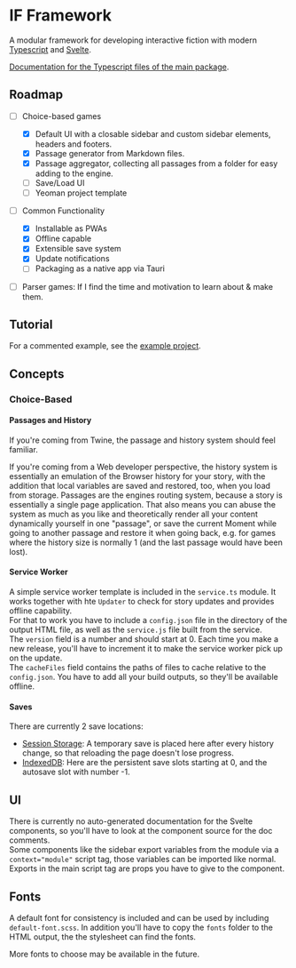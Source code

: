 # IF Framework

A modular framework for developing interactive fiction with modern [Typescript](https://www.typescriptlang.org/) and [Svelte](https://svelte.dev/).


[Documentation for the Typescript files of the main package](https://tareksander.github.io/IF-Framework/framework/index.html).


## Roadmap

- [ ] Choice-based games
  - [x] Default UI with a closable sidebar and custom sidebar elements, headers and footers.
  - [x] Passage generator from Markdown files.
  - [x] Passage aggregator, collecting all passages from a folder for easy adding to the engine.
  - [ ] Save/Load UI
  - [ ] Yeoman project template
- [ ] Common Functionality
  - [x] Installable as PWAs
  - [x] Offline capable
  - [x] Extensible save system
  - [x] Update notifications
  - [ ] Packaging as a native app via Tauri
- [ ] Parser games: If I find the time and motivation to learn about & make them.


## Tutorial

For a commented example, see the [example project](https://github.com/tareksander/IF-Framework/tree/main/example).


## Concepts

### Choice-Based

#### Passages and History

If you're coming from Twine, the passage and history system should feel familiar.

If you're coming from a Web developer perspective, the history system is essentially an emulation of the Browser history for your story, with the addition that local variables are saved and restored, too, when you load from storage. Passages are the engines routing system, because a story is essentially a single page application. That also means you can abuse the system as much as you like and theoretically render all your content dynamically yourself in one "passage", or save the current Moment while going to another passage and restore it when going back, e.g. for games where the history size is normally 1 (and the last passage would have been lost).


#### Service Worker

A simple service worker template is included in the `service.ts` module. It works together with hte `Updater` to check for story updates and provides offline capability.  
For that to work you have to include a `config.json` file in the directory of the output HTML file, as well as the `service.js` file built from the service.  
The `version` field is a number and should start at 0. Each time you make a new release, you'll have to increment it to make the service worker pick up on the update.  
The `cacheFiles` field contains the paths of files to cache relative to the `config.json`. You have to add all your build outputs, so they'll be available offline.



#### Saves

There are currently 2 save locations:
- [Session Storage](https://developer.mozilla.org/en-US/docs/Web/API/Window/sessionStorage): A temporary save is placed here after every history change, so that reloading the page doesn't lose progress.
- [IndexedDB](https://developer.mozilla.org/en-US/docs/Web/API/IndexedDB_API): Here are the persistent save slots starting at 0, and the autosave slot with number -1.




## UI

There is currently no auto-generated documentation for the Svelte components, so you'll have to look at the component source for the doc comments.  
Some components like the sidebar export variables from the module via a `context="module"` script tag, those variables can be imported like normal.  
Exports in the main script tag are props you have to give to the component.



## Fonts

A default font for consistency is included and can be used by including `default-font.scss`. In addition you'll have to copy the `fonts` folder to the HTML output, the the stylesheet can find the fonts.

More fonts to choose may be available in the future.


